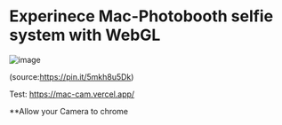 # Experinece Mac-Photobooth selfie system with WebGL

![image](https://github.com/user-attachments/assets/f5354a42-e6bc-4fc9-adeb-c2f32a569402)

(source:https://pin.it/5mkh8u5Dk)

Test: https://mac-cam.vercel.app/

**Allow your Camera to chrome
